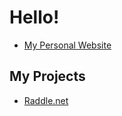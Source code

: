 
# Hello!

- [My Personal Website](www.benfsloan.com "benfsloan.com")

## My Projects
- [Raddle.net](https://www.raddle.net/ "Raddle.net")
